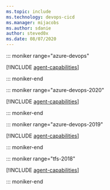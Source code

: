 ```yaml
---
ms.topic: include
ms.technology: devops-cicd
ms.manager: mijacobs
ms.author: sdanie
author: steved0x
ms.date: 08/07/2020
---
```


::: moniker range="azure-devops"

[!INCLUDE [agent-capabilities](agent-capabilities-tab/agent-capabilities-tab.md)]

::: moniker-end

::: moniker range="azure-devops-2020"

[!INCLUDE [agent-capabilities](agent-capabilities-tab/agent-capabilities-tab-server-2020.md)]

::: moniker-end

::: moniker range="azure-devops-2019"

[!INCLUDE [agent-capabilities](agent-capabilities-tab/agent-capabilities-tab-server-2019.md)]

::: moniker-end

::: moniker range="tfs-2018"

[!INCLUDE [agent-capabilities](agent-capabilities-tab/agent-capabilities-tab-tfs-2018.md)]

::: moniker-end

